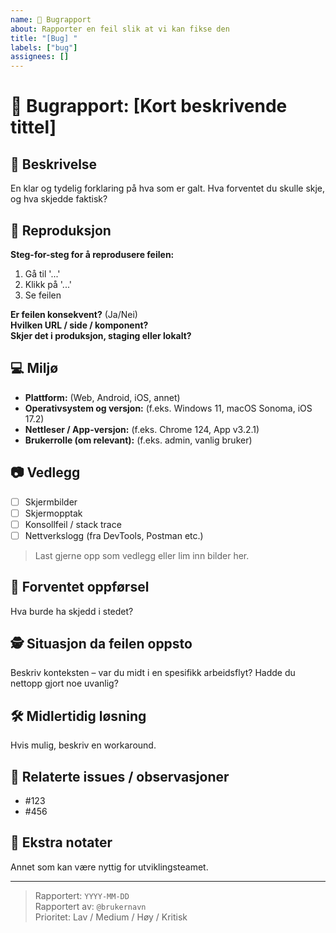 ```yaml
---
name: 🐞 Bugrapport
about: Rapporter en feil slik at vi kan fikse den
title: "[Bug] "
labels: ["bug"]
assignees: []
---
```


# 🐞 Bugrapport: [Kort beskrivende tittel]

## 📌 Beskrivelse
En klar og tydelig forklaring på hva som er galt. Hva forventet du skulle skje, og hva skjedde faktisk?

## 🧪 Reproduksjon
**Steg-for-steg for å reprodusere feilen:**
1. Gå til '...'
2. Klikk på '...'
3. Se feilen

**Er feilen konsekvent?** (Ja/Nei)  
**Hvilken URL / side / komponent?**  
**Skjer det i produksjon, staging eller lokalt?**

## 💻 Miljø
- **Plattform:** (Web, Android, iOS, annet)
- **Operativsystem og versjon:** (f.eks. Windows 11, macOS Sonoma, iOS 17.2)
- **Nettleser / App-versjon:** (f.eks. Chrome 124, App v3.2.1)
- **Brukerrolle (om relevant):** (f.eks. admin, vanlig bruker)

## 📷 Vedlegg
- [ ] Skjermbilder
- [ ] Skjermopptak
- [ ] Konsollfeil / stack trace
- [ ] Nettverkslogg (fra DevTools, Postman etc.)

> Last gjerne opp som vedlegg eller lim inn bilder her.

## 🧠 Forventet oppførsel
Hva burde ha skjedd i stedet?

## 🕵️ Situasjon da feilen oppsto
Beskriv konteksten – var du midt i en spesifikk arbeidsflyt? Hadde du nettopp gjort noe uvanlig?

## 🛠 Midlertidig løsning
Hvis mulig, beskriv en workaround.

## 🔗 Relaterte issues / observasjoner
- #123
- #456

## 📝 Ekstra notater
Annet som kan være nyttig for utviklingsteamet.

---

> Rapportert: `YYYY-MM-DD`  
> Rapportert av: `@brukernavn`  
> Prioritet: Lav / Medium / Høy / Kritisk
